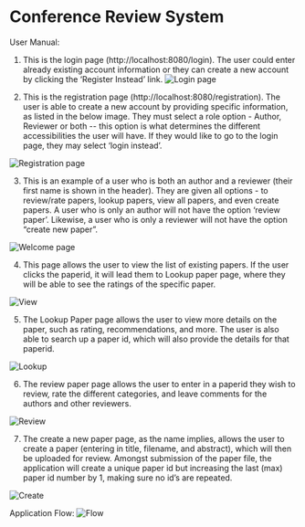 # Conference Review System 

User Manual:

1.	This is the login page (http://localhost:8080/login).
The user could enter already existing account information or they can create a new account by clicking the ‘Register Instead’ link. 
  ![Login page](pictures/login.PNG)     

2.	This is the registration page (http://localhost:8080/registration). 
The user is able to create a new account by providing specific  information, as listed in the below image. They must select a role option - Author, Reviewer or both -- this option is what determines the different accessibilities the user will have. If they would like to go to the login page, they may select ‘login instead’.
   
   ![Registration page](pictures/register.PNG)

3.	This is an example of a user who is both an author and a reviewer (their first name is shown in the header).
They are given all options - to review/rate papers, lookup papers, view all papers, and even create papers. A user who is only an author will not have the option ‘review paper’. Likewise, a user who is only a reviewer will not have the option “create new paper”.
   
   ![Welcome page](pictures/welcome.PNG)

4.	This page allows the user to view the list of existing papers. 
If the user clicks the paperid, it will lead them to Lookup paper page, where they will be able to see the ratings of the specific paper.   
  
  ![View](pictures/view.PNG)

5.	The Lookup Paper page allows the user to view more details on the paper, such as rating, recommendations, and more. 
The user is also able to search up a paper id, which will also provide the details for that paperid. 
   
   ![Lookup](pictures/lookup.PNG)   
 
6.	The review paper page allows the user to enter in a paperid they wish to review, rate the different categories, and leave comments for the authors and other reviewers. 
  
  ![Review](pictures/review.PNG)   

7.	The create a new paper page, as the name implies, allows the user to create a paper (entering in title, filename, and abstract), which will then be uploaded for review.
Amongst submission of the paper file, the application will create a unique paper id but increasing the last (max) paper id number by 1, making sure no id’s are repeated. 
  
  ![Create](pictures/create.PNG)

Application Flow: 
   ![Flow](pictures/flow.PNG)

